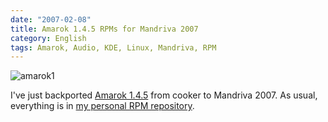```yaml
---
date: "2007-02-08"
title: Amarok 1.4.5 RPMs for Mandriva 2007
category: English
tags: Amarok, Audio, KDE, Linux, Mandriva, RPM
---
```


![amarok1](/uploads/2007/amarok145.png)

I've just backported [Amarok
1.4.5](https://community.kde.org/Amarok/Archives/Release:1.4.5) from cooker to
Mandriva 2007. As usual, everything is in [my personal RPM
repository](https://github.com/kdeldycke/mandriva-specs).

